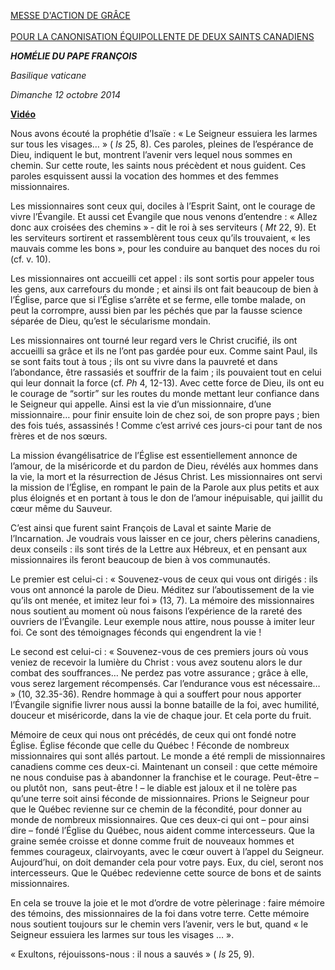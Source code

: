 [MESSE D'ACTION DE GRÂCE \
\
POUR LA CANONISATION ÉQUIPOLLENTE DE DEUX SAINTS CANADIENS](http://www.vatican.va/news_services/liturgy/libretti/2014/20141012-libretto-messa-canonizz-equipollente.pdf)

***HOMÉLIE DU PAPE FRANÇOIS***

*Basilique vaticane*

*Dimanche 12 octobre 2014*

**[Vidéo](http://player.rv.va/vaticanplayer.asp?language=it&tic=VA_R9787WGC)**

Nous avons écouté la prophétie d’Isaïe : « Le Seigneur essuiera les larmes sur tous les visages… » ( *Is* 25, 8). Ces paroles, pleines de l’espérance de Dieu, indiquent le but, montrent l’avenir vers lequel nous sommes en chemin. Sur cette route, les saints nous précèdent et nous guident. Ces paroles esquissent aussi la vocation des hommes et des femmes missionnaires.

Les missionnaires sont ceux qui, dociles à l’Esprit Saint, ont le courage de vivre l’Évangile. Et aussi cet Évangile que nous venons d’entendre : « Allez donc aux croisées des chemins » ‑ dit le roi à ses serviteurs ( *Mt* 22, 9). Et les serviteurs sortirent et rassemblèrent tous ceux qu’ils trouvaient, « les mauvais comme les bons », pour les conduire au banquet des noces du roi (cf. v. 10).

Les missionnaires ont accueilli cet appel : ils sont sortis pour appeler tous les gens, aux carrefours du monde ; et ainsi ils ont fait beaucoup de bien à l’Église, parce que si l’Église s’arrête et se ferme, elle tombe malade, on peut la corrompre, aussi bien par les péchés que par la fausse science séparée de Dieu, qu’est le sécularisme mondain.

Les missionnaires ont tourné leur regard vers le Christ crucifié, ils ont accueilli sa grâce et ils ne l’ont pas gardée pour eux. Comme saint Paul, ils se sont faits tout à tous ; ils ont su vivre dans la pauvreté et dans l’abondance, être rassasiés et souffrir de la faim ; ils pouvaient tout en celui qui leur donnait la force (cf. *Ph* 4, 12-13). Avec cette force de Dieu, ils ont eu le courage de “sortir” sur les routes du monde mettant leur confiance dans le Seigneur qui appelle. Ainsi est la vie d’un missionnaire, d’une missionnaire… pour finir ensuite loin de chez soi, de son propre pays ; bien des fois tués, assassinés ! Comme c’est arrivé ces jours-ci pour tant de nos frères et de nos sœurs.

La mission évangélisatrice de l’Église est essentiellement annonce de l’amour, de la miséricorde et du pardon de Dieu, révélés aux hommes dans la vie, la mort et la résurrection de Jésus Christ. Les missionnaires ont servi la mission de l’Église, en rompant le pain de la Parole aux plus petits et aux plus éloignés et en portant à tous le don de l’amour inépuisable, qui jaillit du cœur même du Sauveur.

C’est ainsi que furent saint François de Laval et sainte Marie de l’Incarnation. Je voudrais vous laisser en ce jour, chers pèlerins canadiens, deux conseils : ils sont tirés de la Lettre aux Hébreux, et en pensant aux missionnaires ils feront beaucoup de bien à vos communautés.

Le premier est celui-ci : « Souvenez-vous de ceux qui vous ont dirigés : ils vous ont annoncé la parole de Dieu. Méditez sur l’aboutissement de la vie qu’ils ont menée, et imitez leur foi » (13, 7). La mémoire des missionnaires nous soutient au moment où nous faisons l’expérience de la rareté des ouvriers de l’Évangile. Leur exemple nous attire, nous pousse à imiter leur foi. Ce sont des témoignages féconds qui engendrent la vie !

Le second est celui-ci : « Souvenez-vous de ces premiers jours où vous veniez de recevoir la lumière du Christ : vous avez soutenu alors le dur combat des souffrances… Ne perdez pas votre assurance ; grâce à elle, vous serez largement récompensés. Car l’endurance vous est nécessaire… » (10, 32.35-36). Rendre hommage à qui a souffert pour nous apporter l’Évangile signifie livrer nous aussi la bonne bataille de la foi, avec humilité, douceur et miséricorde, dans la vie de chaque jour. Et cela porte du fruit.

Mémoire de ceux qui nous ont précédés, de ceux qui ont fondé notre Église. Église féconde que celle du Québec ! Féconde de nombreux missionnaires qui sont allés partout. Le monde a été rempli de missionnaires canadiens comme ces deux-ci. Maintenant un conseil : que cette mémoire ne nous conduise pas à abandonner la franchise et le courage. Peut-être – ou plutôt non,  sans peut-être ! – le diable est jaloux et il ne tolère pas qu’une terre soit ainsi féconde de missionnaires. Prions le Seigneur pour que le Québec revienne sur ce chemin de la fécondité, pour donner au monde de nombreux missionnaires. Que ces deux-ci qui ont – pour ainsi dire – fondé l’Église du Québec, nous aident comme intercesseurs. Que la graine semée croisse et donne comme fruit de nouveaux hommes et femmes courageux, clairvoyants, avec le cœur ouvert à l’appel du Seigneur. Aujourd’hui, on doit demander cela pour votre pays. Eux, du ciel, seront nos intercesseurs. Que le Québec redevienne cette source de bons et de saints missionnaires.

En cela se trouve la joie et le mot d’ordre de votre pèlerinage : faire mémoire des témoins, des missionnaires de la foi dans votre terre. Cette mémoire nous soutient toujours sur le chemin vers l’avenir, vers le but, quand « le Seigneur essuiera les larmes sur tous les visages … ».

« Exultons, réjouissons-nous : il nous a sauvés » ( *Is* 25, 9).
